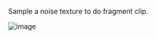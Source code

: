 Sample a noise texture to do fragment clip.

![image](https://user-images.githubusercontent.com/56297955/144873340-d39d86ec-c000-404b-a376-2586ba21d975.png)
